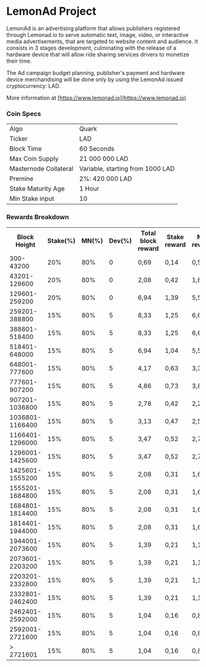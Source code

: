 LemonAd Project
=====================================

LemonAd is an advertising platform that allows publishers registered through Lemonad.io to serve automatic text,
 image, video, or interactive media advertisements, that are targeted to website content and audience. It consists in
3 stages development, culminating with the release of a hardware device that will allow ride sharing services drivers to monetize their time.

The Ad campaign budget planning, publisher's payment and hardware device merchandising will be done only by using the LemonAd issued cryptocurrency: LAD.


More information at [https://www.lemonad.io](https://www.lemonad.io)

### Coin Specs
<table>
<tr><td>Algo</td><td>Quark</td></tr>
<tr><td>Ticker</td><td>LAD</td></tr>
<tr><td>Block Time</td><td>60 Seconds</td></tr>
<tr><td>Max Coin Supply</td><td>21 000 000 LAD</td></tr>
<tr><td>Masternode Collateral</td><td>Variable, starting from 1000 LAD</td></tr>
<tr><td>Premine</td><td>2%: 420 000 LAD</td></tr>
<tr><td>Stake Maturity Age</td><td>1 Hour</td></tr>
<tr><td>Min Stake input</td><td>10</td></tr>
</table>


### Rewards Breakdown

<table>
<th>Block <br /> Height</th>
<th>Stake(%)</th>
<th>MN(%)</th>
<th>Dev(%)</th>
<th>Total block reward</th>
<th>Stake reward</th>
<th>MN <br />reward</th>
<th>Dev fund<br /> reward</th>
<th>Masternode<br /> collateral</th>

<tr>
<td>300-43200</td>
<td>20%</td>
<td>80%</td>
<td>0</td>
<td>0,69</td>
<td>0,14</td>
<td>0,56</td>
<td>0</td>
<td>1000</td>
</tr>


<tr>
<td>43201-129600</td>
<td>20%</td>
<td>80%</td>
<td>0</td>
<td>2,08</td>
<td>0,42</td>
<td>1,67</td>
<td>0</td>
<td>1000</td>
</tr>

<tr>
<td>129601-259200</td>
<td>20%</td>
<td>80%</td>
<td>0</td>
<td>6,94</td>
<td>1,39</td>
<td>5,56</td>
<td>0</td>
<td>2000</td>
</tr>

<tr>
<td>259201-388800</td>
<td>15%</td>
<td>80%</td>
<td>5</td>
<td>8,33</td>
<td>1,25</td>
<td>6,67</td>
<td>0,42</td>
<td>3000</td>
</tr>

<tr>
<td>388801-518400</td>
<td>15%</td>
<td>80%</td>
<td>5</td>
<td>8,33</td>
<td>1,25</td>
<td>6,67</td>
<td>0,42</td>
<td>4000</td>
</tr>

<tr>
<td>518401-648000</td>
<td>15%</td>
<td>80%</td>
<td>5</td>
<td>6,94</td>
<td>1,04</td>
<td>5,56</td>
<td>0,35</td>
<td>5000</td>
</tr>

<tr>
<td>648001-777600</td>
<td>15%</td>
<td>80%</td>
<td>5</td>
<td>4,17</td>
<td>0,63</td>
<td>3,33</td>
<td>0,21</td>
<td>6000</td>
</tr>

<tr>
<td>777601-907200</td>
<td>15%</td>
<td>80%</td>
<td>5</td>
<td>4,86</td>
<td>0,73</td>
<td>3,89</td>
<td>0,24</td>
<td>7000</td>
</tr>

<tr>
<td>907201-1036800</td>
<td>15%</td>
<td>80%</td>
<td>5</td>
<td>2,78</td>
<td>0,42</td>
<td>2,22</td>
<td>0,14</td>
<td>8000</td>
</tr>

<tr>
<td>1036801-1166400</td>
<td>15%</td>
<td>80%</td>
<td>5</td>
<td>3,13</td>
<td>0,47</td>
<td>2,50</td>
<td>0,16</td>
<td>9000</td>
</tr>


<tr>
<td>1166401-1296000</td>
<td>15%</td>
<td>80%</td>
<td>5</td>
<td>3,47</td>
<td>0,52</td>
<td>2,78</td>
<td>0,17</td>
<td>10000</td>
</tr>


<tr>
<td>1296001-1425600</td>
<td>15%</td>
<td>80%</td>
<td>5</td>
<td>3,47</td>
<td>0,52</td>
<td>2,78</td>
<td>0,17</td>
<td>10000</td>
</tr>

<tr>
<td>1425601-1555200</td>
<td>15%</td>
<td>80%</td>
<td>5</td>
<td>2,08</td>
<td>0,31</td>
<td>1,67</td>
<td>0,10</td>
<td>10000</td>
</tr>

<tr>
<td>1555201-1684800</td>
<td>15%</td>
<td>80%</td>
<td>5</td>
<td>2,08</td>
<td>0,31</td>
<td>1,67</td>
<td>0,10</td>
<td>10000</td>
</tr>

<tr>
<td>1684801-1814400</td>
<td>15%</td>
<td>80%</td>
<td>5</td>
<td>2,08</td>
<td>0,31</td>
<td>1,67</td>
<td>0,10</td>
<td>10000</td>
</tr>

<tr>
<td>1814401-1944000</td>
<td>15%</td>
<td>80%</td>
<td>5</td>
<td>2,08</td>
<td>0,31</td>
<td>1,67</td>
<td>0,10</td>
<td>10000</td>
</tr>

<tr>
<td>1944001-2073600</td>
<td>15%</td>
<td>80%</td>
<td>5</td>
<td>1,39</td>
<td>0,21</td>
<td>1,11</td>
<td>0,07</td>
<td>10000</td>
</tr>

<tr>
<td>2073601-2203200</td>
<td>15%</td>
<td>80%</td>
<td>5</td>
<td>1,39</td>
<td>0,21</td>
<td>1,11</td>
<td>0,07</td>
<td>10000</td>
</tr>

<tr>
<td>2203201-2332800</td>
<td>15%</td>
<td>80%</td>
<td>5</td>
<td>1,39</td>
<td>0,21</td>
<td>1,11</td>
<td>0,07</td>
<td>10000</td>
</tr>

<tr>
<td>2332801-2462400</td>
<td>15%</td>
<td>80%</td>
<td>5</td>
<td>1,39</td>
<td>0,21</td>
<td>1,11</td>
<td>0,07</td>
<td>10000</td>
</tr>

<tr>
<td>2462401-2592000</td>
<td>15%</td>
<td>80%</td>
<td>5</td>
<td>1,04</td>
<td>0,16</td>
<td>0,83</td>
<td>0,05</td>
<td>10000</td>
</tr>

<tr>
<td>2592001-2721600</td>
<td>15%</td>
<td>80%</td>
<td>5</td>
<td>1,04</td>
<td>0,16</td>
<td>0,83</td>
<td>0,05</td>
<td>10000</td>
</tr>

<tr>
<td> > 2721601</td>
<td>15%</td>
<td>80%</td>
<td>5</td>
<td>1,04</td>
<td>0,16</td>
<td>0,83</td>
<td>0,05</td>
<td>10000</td>
</tr>

</table>
